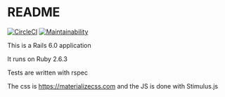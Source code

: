 # README
[![CircleCI](https://circleci.com/gh/justinbkay/boise_movies/tree/master.svg?style=svg)](https://circleci.com/gh/justinbkay/boise_movies/tree/master)
[![Maintainability](https://api.codeclimate.com/v1/badges/8535e5f684368d25c820/maintainability)](https://codeclimate.com/github/justinbkay/boise_movies/maintainability)

This is a Rails 6.0 application

It runs on Ruby 2.6.3

Tests are written with rspec

The css is https://materializecss.com and the JS is done with Stimulus.js
